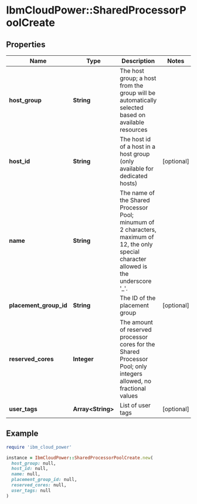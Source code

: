 # IbmCloudPower::SharedProcessorPoolCreate

## Properties

| Name | Type | Description | Notes |
| ---- | ---- | ----------- | ----- |
| **host_group** | **String** | The host group; a host from the group will be automatically selected based on available resources |  |
| **host_id** | **String** | The host id of a host in a host group (only available for dedicated hosts) | [optional] |
| **name** | **String** | The name of the Shared Processor Pool; minumum of 2 characters, maximum of 12, the only special character allowed is the underscore &#39;_&#39;. |  |
| **placement_group_id** | **String** | The ID of the placement group | [optional] |
| **reserved_cores** | **Integer** | The amount of reserved processor cores for the Shared Processor Pool; only integers allowed, no fractional values |  |
| **user_tags** | **Array&lt;String&gt;** | List of user tags | [optional] |

## Example

```ruby
require 'ibm_cloud_power'

instance = IbmCloudPower::SharedProcessorPoolCreate.new(
  host_group: null,
  host_id: null,
  name: null,
  placement_group_id: null,
  reserved_cores: null,
  user_tags: null
)
```

